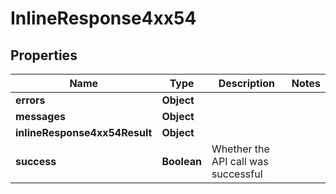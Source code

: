 # InlineResponse4xx54

## Properties
Name | Type | Description | Notes
------------ | ------------- | ------------- | -------------
**errors** | **Object** |  | 
**messages** | **Object** |  | 
**inlineResponse4xx54Result** | **Object** |  | 
**success** | **Boolean** | Whether the API call was successful | 
